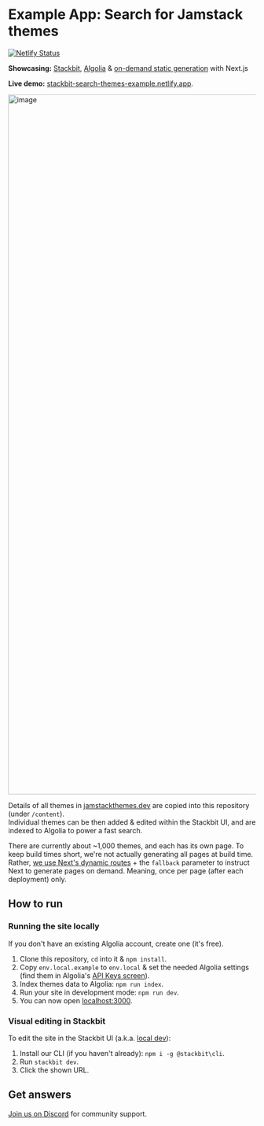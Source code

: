 # Example App: Search for Jamstack themes

[![Netlify Status](https://api.netlify.com/api/v1/badges/8ea4a941-e0e9-47bf-a60b-89675c9c4e03/deploy-status)](https://app.netlify.com/sites/stackbit-search-themes-example/deploys)

**Showcasing:** [Stackbit](https://stackbit.com), [Algolia](https://algolia.com) & [on-demand static generation](https://nextjs.org/docs/api-reference/data-fetching/get-static-paths#fallback-true) with Next.js

**Live demo:** [stackbit-search-themes-example.netlify.app](https://stackbit-search-themes-example.netlify.app/).

<img width="1423" alt="image" src="https://user-images.githubusercontent.com/2673881/158059043-32ff7359-f008-4ed4-80be-db5691ac7a11.png">

Details of all themes in [jamstackthemes.dev](https://jamstackthemes.dev) are copied into this repository (under `/content`).<br/>
Individual themes can be then added & edited within the Stackbit UI, and are indexed to Algolia to power a fast search.

There are currently about ~1,000 themes, and each has its own page. To keep build times short, we're not actually generating all pages at build time. Rather, [we use Next's dynamic routes](./src/pages/theme/%5Bid%5D.js) + the `fallback` parameter to instruct Next to generate pages on demand. Meaning, once per page (after each deployment) only.


## How to run

### Running the site locally

If you don't have an existing Algolia account, create one (it's free).

1. Clone this repository, `cd` into it & `npm install`.
1. Copy `env.local.example` to `env.local` & set the needed Algolia settings (find them in Algolia's [API Keys screen](https://www.algolia.com/account/api-keys/)).
1. Index themes data to Algolia: `npm run index`.
1. Run your site in development mode: `npm run dev`.
1. You can now open [localhost:3000](http://localhost:3000).

### Visual editing in Stackbit

To edit the site in the Stackbit UI (a.k.a. [local dev](https://docs.stackbit.com/how-to-guides/local-development/)):
1. Install our CLI (if you haven't already): `npm i -g @stackbit\cli`.
1. Run `stackbit dev`.
1. Click the shown URL.

## Get answers

[Join us on Discord](https://discord.gg/HUNhjVkznH) for community support.
